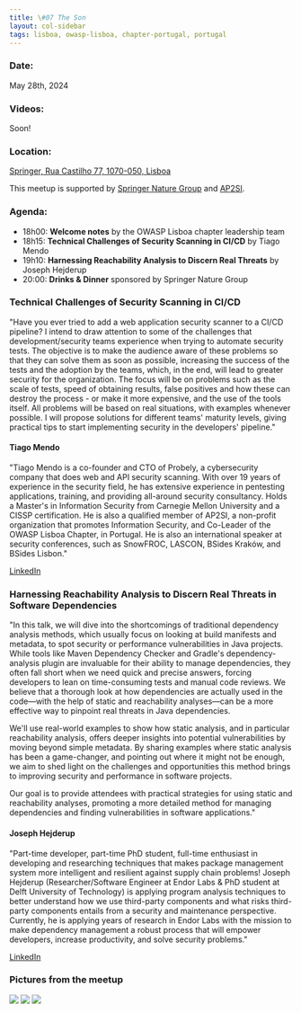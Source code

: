 ```yaml
---
title: \#07 The Son
layout: col-sidebar
tags: lisboa, owasp-lisboa, chapter-portugal, portugal
---
```


### Date:
May 28th, 2024

### Videos:
Soon!

### Location:
[Springer, Rua Castilho 77, 1070-050, Lisboa](https://maps.app.goo.gl/PDj7uaD8emtNhFVLA)

This meetup is supported by [Springer Nature Group](https://www.springernature.com/) and [AP2SI](https://ap2si.org/).

### Agenda:
* 18h00: **Welcome notes** by the OWASP Lisboa chapter leadership team
* 18h15: **Technical Challenges of Security Scanning in CI/CD** by Tiago Mendo
* 19h10: **Harnessing Reachability Analysis to Discern Real Threats** by Joseph Hejderup
* 20:00: **Drinks & Dinner** sponsored by Springer Nature Group

### Technical Challenges of Security Scanning in CI/CD
"Have you ever tried to add a web application security scanner to a CI/CD pipeline?
I intend to draw attention to some of the challenges that development/security teams experience when trying to automate security tests.
The objective is to make the audience aware of these problems so that they can solve them as soon as possible, increasing the success of the tests and the adoption by the teams, which, in the end, will lead to greater security for the organization.
The focus will be on problems such as the scale of tests, speed of obtaining results, false positives and how these can destroy the process - or make it more expensive, and the use of the tools itself. All problems will be based on real situations, with examples whenever possible. I will propose solutions for different teams' maturity levels, giving practical tips to start implementing security in the developers' pipeline."

#### Tiago Mendo
"Tiago Mendo is a co-founder and CTO of Probely, a cybersecurity company that does web and API security scanning. With over 19 years of experience in the security field, he has extensive experience in pentesting applications, training, and providing all-around security consultancy.
Holds a Master's in Information Security from Carnegie Mellon University and a CISSP certification. He is also a qualified member of AP2SI, a non-profit organization that promotes Information Security, and Co-Leader of the OWASP Lisboa Chapter, in Portugal.
He is also an international speaker at security conferences, such as SnowFROC, LASCON, BSides Kraków, and BSides Lisbon."

[LinkedIn](https://www.linkedin.com/in/tiagomendo/)


### Harnessing Reachability Analysis to Discern Real Threats in Software Dependencies
"In this talk, we will dive into the shortcomings of traditional dependency analysis methods, which usually focus on looking at build manifests and metadata, to spot security or performance vulnerabilities in Java projects. While tools like Maven Dependency Checker and Gradle's dependency-analysis plugin are invaluable for their ability to manage dependencies, they often fall short when we need quick and precise answers, forcing developers to lean on time-consuming tests and manual code reviews. We believe that a thorough look at how dependencies are actually used in the code—with the help of static and reachability analyses—can be a more effective way to pinpoint real threats in Java dependencies.

We'll use real-world examples to show how static analysis, and in particular reachability analysis, offers deeper insights into potential vulnerabilities by moving beyond simple metadata. By sharing examples where static analysis has been a game-changer, and pointing out where it might not be enough, we aim to shed light on the challenges and opportunities this method brings to improving security and performance in software projects.

Our goal is to provide attendees with practical strategies for using static and reachability analyses, promoting a more detailed method for managing dependencies and finding vulnerabilities in software applications."

#### Joseph Hejderup
"Part-time developer, part-time PhD student, full-time enthusiast in developing and researching techniques that makes package management system more intelligent and resilient against supply chain problems! Joseph Hejderup (Researcher/Software Engineer at Endor Labs & PhD student at Delft University of Technology) is applying program analysis techniques to better understand how we use third-party components and what risks third-party components entails from a security and maintenance perspective. Currently, he is applying years of research in Endor Labs with the mission to make dependency management a robust process that will empower developers, increase productivity, and solve security problems."

[LinkedIn](https://www.linkedin.com/in/josephhejderup/)

### Pictures from the meetup

![](2024-05-28/IMG_2739.JPG)
![](2024-05-28/IMG_8126.jpeg)
![](2024-05-28/IMG_8129.jpeg)